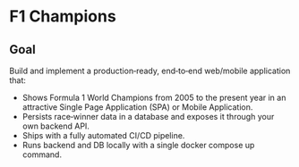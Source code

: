 # F1 Champions 

## Goal

Build and implement a production‑ready, end‑to‑end web/mobile application that:
- Shows Formula 1 World Champions from 2005 to the present year in an attractive
Single Page Application (SPA) or Mobile Application.
- Persists race‑winner data in a database and exposes it through your own backend
API.
- Ships with a fully automated CI/CD pipeline.
- Runs backend and DB locally with a single docker compose up command.

